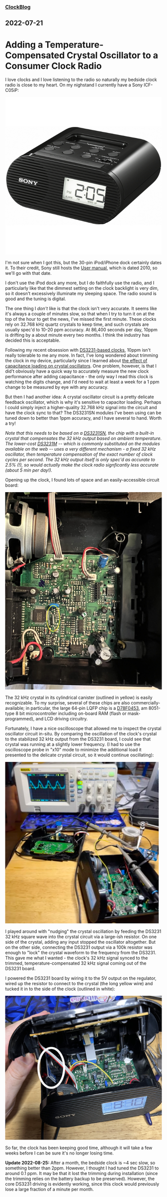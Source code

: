 ### [ClockBlog](index.md)

## 2022-07-21 
# Adding a Temperature-Compensated Crystal Oscillator to a Consumer Clock Radio

I love clocks and I love listening to the radio so naturally my bedside clock radio is close to my heart.  On my nighstand I currently have a Sony ICF-C05iP:

![Sony ICF-C05iP marketing photo](images/1025205023.jpg)

I'm not sure when I got this, but the 30-pin iPod/iPhone dock certainly dates it. To their credit, Sony still hosts the [User manual](https://www.sony.com/electronics/support/res/manuals/4174/41747321M.pdf), which is dated 2010, so we'll go with that date.

I don't use the iPod dock any more, but I do faithfully use the radio, and I particularly like that the dimmest setting on the clock backlight is very dim, so it doesn't excessively illuminate my sleeping space.  The radio sound is good and the tuning is digital.

The one thing I *don't* like is that the clock isn't very accurate.  It seems like it's always a couple of minutes slow, so that when I try to turn it on at the top of the hour to get the news, I've missed the first minute.  These clocks rely on 32.768 kHz quartz crystals to keep time, and such crystals are usually spec'd to 10-20 ppm accuracy.  At 86,400 seconds per day, 10ppm is drifting by a about minute every two months.  I think the industry has decided this is acceptable.

Following my recent obsession with [DS3231-based clocks](2022-03-20-synchronizer.md), 10ppm isn't really tolerable to me any more.  In fact, I've long wondered about trimming the clock in my device, particularly since I learned about [the effect of capacitance loading on crystal oscillators](https://www.allaboutcircuits.com/technical-articles/assessing-effect-of-load-capacitance-on-frequency-of-quartz-crystal/).  One problem, however, is that I did't obviously have a quick way to accurately measure the new clock performance after adding capacitance - the only way I read this clock is watching the digits change, and I'd need to wait at least a week for a 1 ppm change to be measured by eye with any accuracy.

But then I had another idea: A crystal oscillator circuit is a pretty delicate feedback oscillator, which is why it's sensitive to capacitor loading.  Perhaps I could simply inject a higher-quality 32.768 kHz signal into the circuit and have the clock sync to that?  The DS3231SN modules I've been using can be tuned down to better than 1ppm accuracy, and I have several to hand.  Worth a try!

*Note that this needs to be based on a [DS3231SN](https://www.mouser.com/datasheet/2/256/DS3231-1513891.pdf), the chip with a built-in crystal that compensates the 32 kHz output based on ambient temperature.  The lower-cost [DS3231M](https://www.mouser.com/datasheet/2/256/DS3231M-1878877.pdf) -- which is commonly substituted on the modules available on the web -- uses a very different mechanism - a fixed 32 kHz oscillator, then temperature compensation of the exact number of clock cycles per second.  The 32 kHz output itself is only spec'd as accurate to 2.5% (!), so would actually make the clock radio signficantly less accurate (about 5 min per day!).*

Opening up the clock, I found lots of space and an easily-accessible circuit board:

![Inside the clock radio](images/icf-inside.png)

The 32 kHz crystal in its cylindrical canister (outlined in yellow) is easily recognizable.  To my surprise, several of these chips are also commercially-available; in particular, the large 64-pin LQFP chip is a [D78F0453](https://www.farnell.com/datasheets/1653565.pdf), am 8051-type 8 bit microcontroller including on-board RAM (flash or mask-programmed), and LCD driving circuitry.

Fortunately, I have a nice oscilloscope that allowed me to inspect the crystal oscillator circuit in-situ.  By comparing the oscillation of the clock's crystal to the stabilized 32 kHz output from the DS3231 board, I could see that crystal was running at a slightly lower frequency.  (I had to use the oscilloscope probe in "x10" mode to minimize the additional load it presented to the delicate crystal circuit, so it would continue oscillating):

![Oscilloscope measuring the crystal signal](images/icf-oscope.png)

I played around with "nudging" the crystal oscillation by feeding the DS3231 32 kHz square wave into the crystal circuit via a large-ish resistor.  On one side of the crystal, adding any input stopped the oscillator altogether.  But on the other side, connecting the DS3231 output via a 100k resistor was enough to "lock" the crystal waveform to the frequency from the DS3231.  This gave me what I wanted - the clock's 32 kHz signal synced to the trimmed, temperature-compensated 32 kHz signal coming out of the DS3231 board.

I powered the DS3231 board by wiring it to the 5V output on the regulator, wired up the resistor to connect to the crystal (the long yellow wire) and tucked it in to the side of the clock (outlined in white):

![DS3231 board inside the clock radio](images/icf-with-ds3231.png)

So far, the clock has been keeping good time, although it will take a few weeks before I can be sure it's no longer losing time.

**Update 2022-08-25:** After a month, the bedside clock is ~4 sec slow, so something better than 2ppm.  However, I thought I had tuned the DS3231 to around 0.1 ppm.  It may be that it lost the trimming during installation (since the trimming relies on the battery backup to be preserved).  However, the core DS3231 driving is evidently working, since this clock would previously lose a large fraction of a minute per month.
